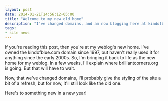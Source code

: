 ```yaml
---
layout: post
date: 2014-01-21T14:56:12-05:00
title: "Welcome to my new old home"
description: "I've changed domains, and am now blogging here at kindofblue.com"
tags:
- site news
---
```

If you're reading this post, then you're at my weblog's new home. I've owned the kindofblue.com domain since 1997, but haven't really used it for anything since the early 2000s. So, I'm bringing it back to life as the new home for my weblog. In a few weeks, I'll explain where brilliantcorners.org is going. But that will have to wait.

Now, that we've changed domains, I'll probably give the styling of the site a bit of a refresh, but for now, it'll still look like the old one.

Here's to something new in a new year!
